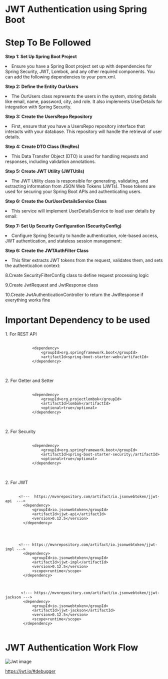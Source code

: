 # JWT Authentication using Spring Boot 
# Step To Be Followed
<b>Step 1: Set Up Spring Boot Project</b><br>
    <p><li>Ensure you have a Spring Boot project set up with dependencies for Spring Security, JWT, Lombok, and any other required components. You can add the following dependencies to your pom.xml.</li></p>
<b>Step 2: Define the Entity OurUsers</b><br>
<p><li>The OurUsers class represents the users in the system, storing details like email, name, password, city, and role. It also implements UserDetails for integration with Spring Security.</li></p>
<b>Step 3: Create the UsersRepo Repository</b><br>
<p><li>First, ensure that you have a UsersRepo repository interface that interacts with your database. This repository will handle the retrieval of user details.</li></p>
<b>Step 4: Create DTO Class (ReqRes)</b><br>
<p><li>This Data Transfer Object (DTO) is used for handling requests and responses, including validation annotations.</li></p>
<b>Step 5: Create JWT Utility (JWTUtils)</b><br>
<p><li>The JWT Utility class is responsible for generating, validating, and extracting information from JSON Web Tokens (JWTs). These tokens are used for securing your Spring Boot APIs and authenticating users.</li></p>
<b>Step 6: Create the OurUserDetailsService Class</b><br>
<p><li>This service will implement UserDetailsService to load user details by email:</li></p>
<b>Step 7: Set Up Security Configuration (SecurityConfig)</b><br>
<p><li>Configure Spring Security to handle authentication, role-based access, JWT authentication, and stateless session management:</li></p>
<b>Step 6: Create the JWTAuthFilter Class</b><br>
<p><li>This filter extracts JWT tokens from the request, validates them, and sets the authentication context:</li></p>
<p>8.Create SecurityFilterConfig class to define request processing logic</p>
<p>9.Create JwtRequest and JwtResponse class</p>
<p>10.Create JwtAuthenticationController to return the JwtResponse if everything works fine</p>

# Important Dependency to be used
<p>1. For REST API</p>
    <pre>
     <code>
            &lt;dependency&gt;
                &lt;groupId&gt;org.springframework.boot&lt;/groupId&gt;
                &lt;artifactId&gt;spring-boot-starter-web&lt;/artifactId&gt;
            &lt;/dependency&gt;
   </code>            
 </pre>

 <p>2. For Getter and Setter</p>
    <pre>
     <code>
            &lt;dependency&gt;
                &lt;groupId&gt;org.projectlombok&lt;/groupId&gt;
                &lt;artifactId&gt;lombok&lt;/artifactId&gt;
                &lt;optional&gt;true&lt;/optional&gt;
            &lt;/dependency&gt;
   </code>            
 </pre>

 
<p>2. For Security</p>
    <pre>
     <code>
            &lt;dependency&gt;
                &lt;groupId&gt;org.springframework.boot&lt;/groupId&gt;
                &lt;artifactId&gt;spring-boot-starter-security;/artifactId&gt;
                &lt;optional&gt;true&lt;/optional&gt;
            &lt;/dependency&gt;
   </code>            
 </pre>


 <p>2. For JWT</p>

<pre>
    <code>
      &lt;!---  https://mvnrepository.com/artifact/io.jsonwebtoken/jjwt-api  ---&gt;
        &lt;dependency&gt;
            &lt;groupId&gt;io.jsonwebtoken&lt;/groupId&gt;
            &lt;artifactId&gt;jjwt-api&lt;/artifactId&gt;
            &lt;version&gt;0.12.5&lt;/version&gt;
        &lt;/dependency&gt;
   



      &lt;!--- https://mvnrepository.com/artifact/io.jsonwebtoken/jjwt-impl ---&gt;
        &lt;dependency&gt;
            &lt;groupId&gt;io.jsonwebtoken&lt;/groupId&gt;
            &lt;artifactId&gt;jjwt-impl&lt;/artifactId&gt;
            &lt;version&gt;0.12.5&lt;/version&gt;
            &lt;scope&gt;runtime&lt;/scope&gt;
        &lt;/dependency&gt;
   


       &lt;!--- https://mvnrepository.com/artifact/io.jsonwebtoken/jjwt-jackson ---&gt;
        &lt;dependency&gt;
            &lt;groupId&gt;io.jsonwebtoken&lt;/groupId&gt;
            &lt;artifactId&gt;jjwt-jackson&lt;/artifactId&gt;
            &lt;version&gt;0.12.5&lt;/version&gt;
            &lt;scope&gt;runtime&lt;/scope&gt;
        &lt;/dependency&gt;
    </code>
</pre>

# JWT Authentication Work Flow



 
![Jwt image](https://github.com/user-attachments/assets/f57f6cff-19dd-4bb2-81d1-008993a32c06)

https://jwt.io/#debugger
